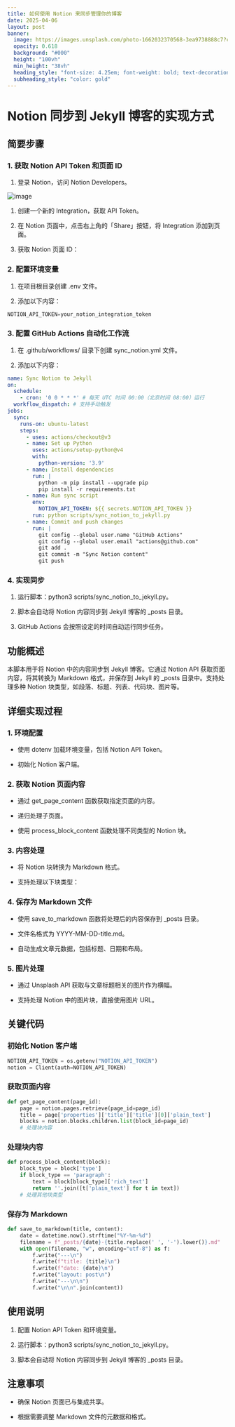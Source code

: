 ```yaml
---
title: 如何使用 Notion 来同步管理你的博客
date: 2025-04-06
layout: post
banner:
  image: https://images.unsplash.com/photo-1662032370568-3ea9738888c7?crop=entropy&cs=tinysrgb&fit=max&fm=jpg&ixid=M3w2OTIwMzJ8MHwxfHJhbmRvbXx8fHx8fHx8fDE3NDM5MDM4ODl8&ixlib=rb-4.0.3&q=80&w=1080
  opacity: 0.618
  background: "#000"
  height: "100vh"
  min_height: "38vh"
  heading_style: "font-size: 4.25em; font-weight: bold; text-decoration: underline"
  subheading_style: "color: gold"
---
```


# Notion 同步到 Jekyll 博客的实现方式

## 简要步骤

### 1. 获取 Notion API Token 和页面 ID

1. 登录 Notion，访问 Notion Developers。

![image](https://prod-files-secure.s3.us-west-2.amazonaws.com/a7a0cc5a-89b9-4cda-8686-1fba0ca52f40/d19c1afe-dea5-4312-9333-786b0ba83054/image.png?X-Amz-Algorithm=AWS4-HMAC-SHA256&X-Amz-Content-Sha256=UNSIGNED-PAYLOAD&X-Amz-Credential=ASIAZI2LB466XSF55NHL%2F20250406%2Fus-west-2%2Fs3%2Faws4_request&X-Amz-Date=20250406T014449Z&X-Amz-Expires=3600&X-Amz-Security-Token=IQoJb3JpZ2luX2VjEL7%2F%2F%2F%2F%2F%2F%2F%2F%2F%2FwEaCXVzLXdlc3QtMiJHMEUCIQDICxw7apWwjXC8ArbLPhwmaM96WMX7t5OmsAwtZw3AHQIgCU5yk9odJN8wuiIqO4CaEHRaDI2tqfwCmfJQ11aqPqUq%2FwMINxAAGgw2Mzc0MjMxODM4MDUiDLb%2FDcrlKqIYO5k8aSrcAyV7gAynRxpHKKG3W5sAjES63cbAn19sp%2BK3%2BOwcCB%2FLjJHTbITM9CsSdDLbkITObYDBZLiXeY43C6wssgQn5%2BqHYNGLqU7WbLK%2B4sdhP%2BbUDIpnxT05su7st3RtghbtZpJNo6vFh0K9w3JGNRRsT4ZLfYoM6AkG3amDDzlHjK9lUO0Gpsk%2BOrrBI3ZIcjzbwv3HgVQ3Sl9jNiuZg4DfUb7kAQ7MOKsgiM02SYJUpYvWaxDcV7lDv6UrrY0cwy1NYF4LFB2xBIR9bYV02pGtMEjHw21A85T16wTf%2BtWDNrsoVlR14UGZvMzb8cQ6CrQRxYIhsqFknMh7CTsRfBDh0BrwnRipLSpqrz14rzqXReO2PaFMyAQQZ3A9Eex26at7kyZt2GT4gcc48w%2FY4yzhBIT8jGz%2BmLLehf%2FBgaq4PHnXO8fJtqnBhAwqbhOzt%2FB3SX2Xg2Q%2BTfluvrpVrSZD%2BZZxiRsVcJkfTi4X2Ghi4H7Z4ZlG1pPmmC%2BrG7jMoTiTCuVlWIGmemH4Yj1F1lbjoTnJ0B25aOQ1ZLRpehDnN%2FwwZuYQUVgCNZG95DrvocsSL3fc9eyfiqjROBgYEOJSujaGXXhT7R9eIY3TNxQ2UWc9dfEhVXQLI9ja6RqLMLLCxr8GOqUBVzLxDb8g0kf5PeypEtvRR31Q96Y7W3%2B2fBXoKtZdqGB8QlXZttYLnvkKuoxzc0jSES23VZHVG5iD5V8k4Iz%2BLTk35v8Bci6j04OuCnO6Py8XnFu8tqqbRw6JLID3OSQ2LDIgNwFe2keSBTkI%2B2DT1wn23Bji%2B66Us60l8%2BkxH8vnh5aHGwvQ%2BIpJb0mXqpGauDOde0fLhtuzfekOLKne1FUul5BV&X-Amz-Signature=25484b9ec19ff9b31a62470cf4569b7b55a07f0f4a37855d57b38adbd03fae17&X-Amz-SignedHeaders=host&x-id=GetObject)

1. 创建一个新的 Integration，获取 API Token。

1. 在 Notion 页面中，点击右上角的「Share」按钮，将 Integration 添加到页面。

1. 获取 Notion 页面 ID：


### 2. 配置环境变量

1. 在项目根目录创建 .env 文件。

1. 添加以下内容：

```javascript
NOTION_API_TOKEN=your_notion_integration_token
```

### 3. 配置 GitHub Actions 自动化工作流

1. 在 .github/workflows/ 目录下创建 sync_notion.yml 文件。

1. 添加以下内容：

```yaml
name: Sync Notion to Jekyll
on:
  schedule:
    - cron: '0 0 * * *' # 每天 UTC 时间 00:00（北京时间 08:00）运行
  workflow_dispatch: # 支持手动触发
jobs:
  sync:
    runs-on: ubuntu-latest
    steps:
      - uses: actions/checkout@v3
      - name: Set up Python
        uses: actions/setup-python@v4
        with:
          python-version: '3.9'
      - name: Install dependencies
        run: |
          python -m pip install --upgrade pip
          pip install -r requirements.txt
      - name: Run sync script
        env:
          NOTION_API_TOKEN: ${{ secrets.NOTION_API_TOKEN }}
        run: python scripts/sync_notion_to_jekyll.py
      - name: Commit and push changes
        run: |
          git config --global user.name "GitHub Actions"
          git config --global user.email "actions@github.com"
          git add .
          git commit -m "Sync Notion content"
          git push
```

### 4. 实现同步

1. 运行脚本：python3 scripts/sync_notion_to_jekyll.py。

1. 脚本会自动将 Notion 内容同步到 Jekyll 博客的 _posts 目录。

1. GitHub Actions 会按照设定的时间自动运行同步任务。

## 功能概述

本脚本用于将 Notion 中的内容同步到 Jekyll 博客。它通过 Notion API 获取页面内容，将其转换为 Markdown 格式，并保存到 Jekyll 的 _posts 目录中。支持处理多种 Notion 块类型，如段落、标题、列表、代码块、图片等。

## 详细实现过程

### 1. 环境配置

- 使用 dotenv 加载环境变量，包括 Notion API Token。

- 初始化 Notion 客户端。

### 2. 获取 Notion 页面内容

- 通过 get_page_content 函数获取指定页面的内容。

- 递归处理子页面。

- 使用 process_block_content 函数处理不同类型的 Notion 块。

### 3. 内容处理

- 将 Notion 块转换为 Markdown 格式。

- 支持处理以下块类型：


### 4. 保存为 Markdown 文件

- 使用 save_to_markdown 函数将处理后的内容保存到 _posts 目录。

- 文件名格式为 YYYY-MM-DD-title.md。

- 自动生成文章元数据，包括标题、日期和布局。

### 5. 图片处理

- 通过 Unsplash API 获取与文章标题相关的图片作为横幅。

- 支持处理 Notion 中的图片块，直接使用图片 URL。

## 关键代码

### 初始化 Notion 客户端

```python
NOTION_API_TOKEN = os.getenv("NOTION_API_TOKEN")
notion = Client(auth=NOTION_API_TOKEN)
```

### 获取页面内容

```python
def get_page_content(page_id):
    page = notion.pages.retrieve(page_id=page_id)
    title = page['properties']['title']['title'][0]['plain_text']
    blocks = notion.blocks.children.list(block_id=page_id)
    # 处理块内容
```

### 处理块内容

```python
def process_block_content(block):
    block_type = block['type']
    if block_type == 'paragraph':
        text = block[block_type]['rich_text']
        return ''.join([t['plain_text'] for t in text])
    # 处理其他块类型
```

### 保存为 Markdown

```python
def save_to_markdown(title, content):
    date = datetime.now().strftime("%Y-%m-%d")
    filename = f"_posts/{date}-{title.replace(' ', '-').lower()}.md"
    with open(filename, "w", encoding="utf-8") as f:
        f.write("---\n")
        f.write(f"title: {title}\n")
        f.write(f"date: {date}\n")
        f.write("layout: post\n")
        f.write("---\n\n")
        f.write("\n\n".join(content))
```

## 使用说明

1. 配置 Notion API Token 和环境变量。

1. 运行脚本：python3 scripts/sync_notion_to_jekyll.py。

1. 脚本会自动将 Notion 内容同步到 Jekyll 博客的 _posts 目录。

## 注意事项

- 确保 Notion 页面已与集成共享。

- 根据需要调整 Markdown 文件的元数据和格式。